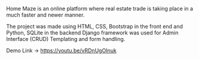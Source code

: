 Home Maze is an online platform where real estate trade is taking place in a much faster and newer manner. 

The project was made using HTML, CSS, Bootstrap in the front end
and Python, SQLite in the backend
Django framework was used for Admin Interface (CRUD) Templating and form handling.

Demo Link -> https://youtu.be/vRDnUgOInuk
